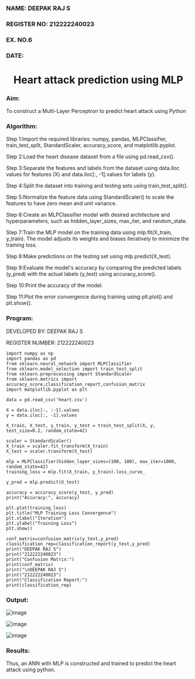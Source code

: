 <H3>NAME: DEEPAK RAJ S</H3>
<H3>REGISTER NO: 212222240023</H3>
<H3>EX. NO.6</H3>
<H3>DATE:</H3>
<H1 ALIGN =CENTER>Heart attack prediction using MLP</H1>
<H3>Aim:</H3>  To construct a  Multi-Layer Perceptron to predict heart attack using Python

<H3>Algorithm:</H3>

Step 1:Import the required libraries: numpy, pandas, MLPClassifier, train_test_split, StandardScaler, accuracy_score, and matplotlib.pyplot.<BR>


Step 2:Load the heart disease dataset from a file using pd.read_csv().<BR>

Step 3:Separate the features and labels from the dataset using data.iloc values for features (X) and data.iloc[:, -1].values for labels (y).<BR>

Step 4:Split the dataset into training and testing sets using train_test_split().<BR>

Step 5:Normalize the feature data using StandardScaler() to scale the features to have zero mean and unit variance.<BR>

Step 6:Create an MLPClassifier model with desired architecture and hyperparameters, such as hidden_layer_sizes, max_iter, and random_state.<BR>

Step 7:Train the MLP model on the training data using mlp.fit(X_train, y_train). The model adjusts its weights and biases iteratively to minimize the training loss.<BR>

Step 8:Make predictions on the testing set using mlp.predict(X_test).<BR>

Step 9:Evaluate the model's accuracy by comparing the predicted labels (y_pred) with the actual labels (y_test) using accuracy_score().<BR>

Step 10:Print the accuracy of the model.<BR>

Step 11:Plot the error convergence during training using plt.plot() and plt.show().<BR>

<H3>Program: </H3>

DEVELOPED BY: DEEPAK RAJ S

REGISTER NUMBER: 212222240023

```
import numpy as np
import pandas as pd
from sklearn.neural_network import MLPClassifier
from sklearn.model_selection import train_test_split
from sklearn.preprocessing import StandardScaler
from sklearn.metrics import accuracy_score,classification_report,confusion_matrix
import matplotlib.pyplot as plt
```
```
data = pd.read_csv('heart.csv')
```
```
X = data.iloc[:, :-1].values
y = data.iloc[:, -1].values
```
```
X_train, X_test, y_train, y_test = train_test_split(X, y, test_size=0.2, random_state=42)
```
```
scaler = StandardScaler()
X_train = scaler.fit_transform(X_train)
X_test = scaler.transform(X_test)
```
```
mlp = MLPClassifier(hidden_layer_sizes=(100, 100), max_iter=1000, random_state=42)
training_loss = mlp.fit(X_train, y_train).loss_curve_
```
```
y_pred = mlp.predict(X_test)
```
```
accuracy = accuracy_score(y_test, y_pred)
print("Accuracy:", accuracy)
```
```
plt.plot(training_loss)
plt.title("MLP Training Loss Convergence")
plt.xlabel("Iteration")
plt.ylabel("Training Loss")
plt.show()
```
```
conf_matrix=confusion_matrix(y_test,y_pred)
classification_rep=classification_report(y_test,y_pred)
print("DEEPAK RAJ S")
print("212222240023")
print("Confusion Matrix:")
print(conf_matrix)
print("\nDEEPAK RAJ S")
print("212222240023")
print("Classification Report:")
print(classification_rep)
```



<H3>Output:</H3>

![image](https://github.com/Sriram8452/EX-6-NN/assets/118708032/a459cffc-1b25-48b2-bd6b-1c0cfe432005)


![image](https://github.com/Sriram8452/EX-6-NN/assets/118708032/ffb7823b-8018-488d-99fa-385af8e6be0e)

![image](https://github.com/DEEPAK2200233/EX-6-NN/assets/118707676/2850aa3c-0e25-4de6-9b7c-e41057a893b3)




<H3>Results:</H3>
Thus, an ANN with MLP is constructed and trained to predict the heart attack using python.

